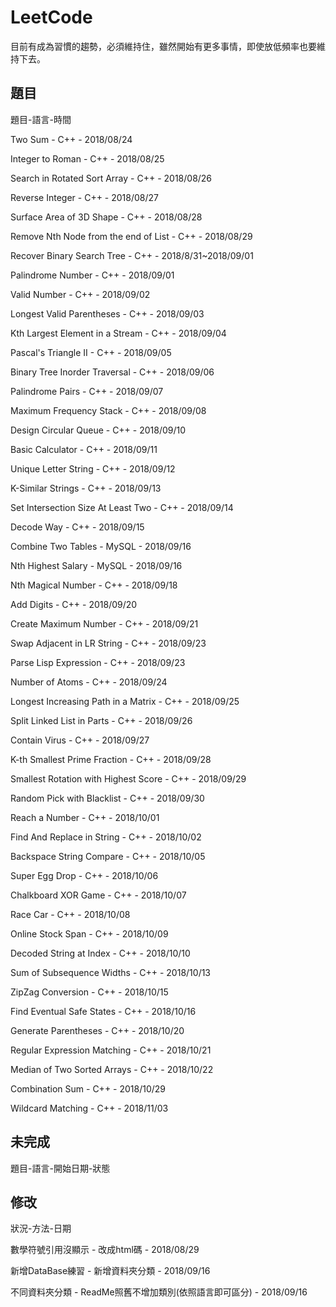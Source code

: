 # LeetCode
目前有成為習慣的趨勢，必須維持住，雖然開始有更多事情，即使放低頻率也要維持下去。

## 題目
題目-語言-時間

Two Sum - C++ - 2018/08/24

Integer to Roman - C++ - 2018/08/25

Search in Rotated Sort Array - C++ - 2018/08/26

Reverse Integer - C++ - 2018/08/27

Surface Area of 3D Shape - C++ - 2018/08/28

Remove Nth Node from the end of List - C++ - 2018/08/29

Recover Binary Search Tree - C++ - 2018/8/31~2018/09/01

Palindrome Number - C++ - 2018/09/01

Valid Number - C++ - 2018/09/02

Longest Valid Parentheses - C++ - 2018/09/03

Kth Largest Element in a Stream - C++ - 2018/09/04

Pascal's Triangle II - C++ - 2018/09/05

Binary Tree Inorder Traversal - C++ - 2018/09/06

Palindrome Pairs - C++ - 2018/09/07

Maximum Frequency Stack - C++ - 2018/09/08

Design Circular Queue - C++ - 2018/09/10

Basic Calculator - C++ - 2018/09/11

Unique Letter String - C++ - 2018/09/12

K-Similar Strings - C++ - 2018/09/13

Set Intersection Size At Least Two - C++ - 2018/09/14

Decode Way - C++ - 2018/09/15

Combine Two Tables - MySQL - 2018/09/16

Nth Highest Salary - MySQL - 2018/09/16

Nth Magical Number - C++ - 2018/09/18

Add Digits - C++ - 2018/09/20

Create Maximum Number - C++ - 2018/09/21

Swap Adjacent in LR String - C++ - 2018/09/23

Parse Lisp Expression - C++ - 2018/09/23

Number of Atoms - C++ - 2018/09/24

Longest Increasing Path in a Matrix - C++ - 2018/09/25

Split Linked List in Parts - C++ - 2018/09/26

Contain Virus - C++ - 2018/09/27

K-th Smallest Prime Fraction - C++ - 2018/09/28

Smallest Rotation with Highest Score - C++ - 2018/09/29

Random Pick with Blacklist - C++ - 2018/09/30

Reach a Number - C++ - 2018/10/01

Find And Replace in String - C++ - 2018/10/02

Backspace String Compare - C++ - 2018/10/05

Super Egg Drop - C++ - 2018/10/06

Chalkboard XOR Game - C++ - 2018/10/07

Race Car - C++ - 2018/10/08

Online Stock Span - C++ - 2018/10/09

Decoded String at Index - C++ - 2018/10/10

Sum of Subsequence Widths - C++ - 2018/10/13

ZipZag Conversion - C++ - 2018/10/15

Find Eventual Safe States - C++ - 2018/10/16

Generate Parentheses - C++ - 2018/10/20

Regular Expression Matching - C++ - 2018/10/21

Median of Two Sorted Arrays - C++ - 2018/10/22

Combination Sum - C++ - 2018/10/29

Wildcard Matching - C++ - 2018/11/03

## 未完成
題目-語言-開始日期-狀態

## 修改
狀況-方法-日期

數學符號引用沒顯示 - 改成html碼 - 2018/08/29

新增DataBase練習 - 新增資料夾分類 - 2018/09/16

不同資料夾分類 - ReadMe照舊不增加類別(依照語言即可區分) - 2018/09/16

